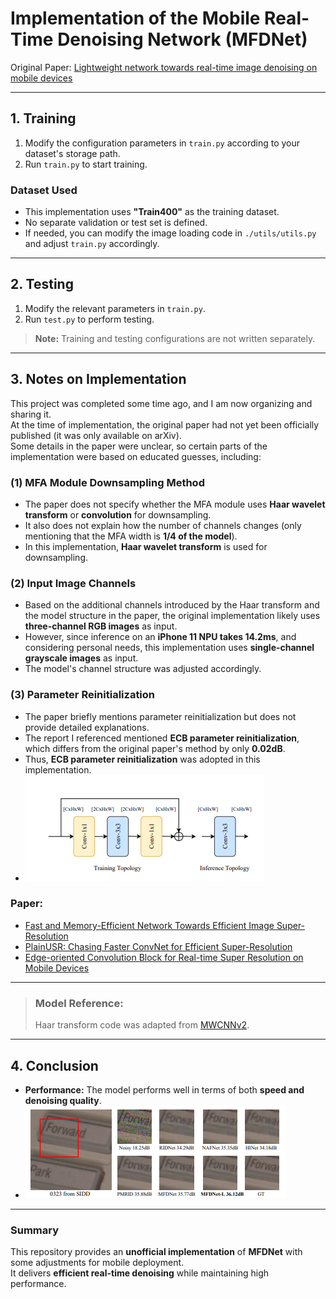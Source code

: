 # **Implementation of the Mobile Real-Time Denoising Network (MFDNet)**  

Original Paper: [Lightweight network towards real-time image denoising on mobile devices](https://arxiv.org/abs/2211.04687)  

---

## **1. Training**  

1. Modify the configuration parameters in `train.py` according to your dataset's storage path.  
2. Run `train.py` to start training.  

### **Dataset Used**  
- This implementation uses **"Train400"** as the training dataset.  
- No separate validation or test set is defined.  
- If needed, you can modify the image loading code in `./utils/utils.py` and adjust `train.py` accordingly.  

---

## **2. Testing**  

1. Modify the relevant parameters in `train.py`.  
2. Run `test.py` to perform testing.  

> **Note:** Training and testing configurations are not written separately.  

---

## **3. Notes on Implementation**  

This project was completed some time ago, and I am now organizing and sharing it.  
At the time of implementation, the original paper had not yet been officially published (it was only available on arXiv).  
Some details in the paper were unclear, so certain parts of the implementation were based on educated guesses, including:  

### **(1) MFA Module Downsampling Method**  
- The paper does not specify whether the MFA module uses **Haar wavelet transform** or **convolution** for downsampling.  
- It also does not explain how the number of channels changes (only mentioning that the MFA width is **1/4 of the model**).  
- In this implementation, **Haar wavelet transform** is used for downsampling.  

### **(2) Input Image Channels**  
- Based on the additional channels introduced by the Haar transform and the model structure in the paper, the original implementation likely uses **three-channel RGB images** as input.  
- However, since inference on an **iPhone 11 NPU takes 14.2ms**, and considering personal needs, this implementation uses **single-channel grayscale images** as input.  
- The model's channel structure was adjusted accordingly.  

### **(3) Parameter Reinitialization**  
- The paper briefly mentions parameter reinitialization but does not provide detailed explanations.  
- The report I referenced mentioned **ECB parameter reinitialization**, which differs from the original paper's method by only **0.02dB**.  
- Thus, **ECB parameter reinitialization** was adopted in this implementation.
-  ![Parameter Reinitialization](https://github.com/Gaurav14cs17/Reparameterization-Denoising/blob/main/images/image_1.png )
  ### Paper:
  - [Fast and Memory-Efficient Network Towards Efficient Image Super-Resolution](https://arxiv.org/pdf/2204.08397)
  - [PlainUSR: Chasing Faster ConvNet for Efficient Super-Resolution](https://arxiv.org/html/2409.13435v1)
  - [Edge-oriented Convolution Block for Real-time Super Resolution on Mobile Devices](https://www4.comp.polyu.edu.hk/~cslzhang/paper/MM21_ECBSR.pdf)

----
> ### Model Reference:
  > Haar transform code was adapted from [MWCNNv2](https://github.com/lpj-github-io/MWCNNv2/blob/master/MWCNN_code/model/common.py).  

---

## **4. Conclusion**  
- **Performance:** The model performs well in terms of both **speed and denoising quality**.
- ![Parameter Reinitialization](https://github.com/Gaurav14cs17/Reparameterization-Denoising/blob/main/images/image_2.png )

---

### **Summary**  
This repository provides an **unofficial implementation** of **MFDNet** with some adjustments for mobile deployment.  
It delivers **efficient real-time denoising** while maintaining high performance.  

